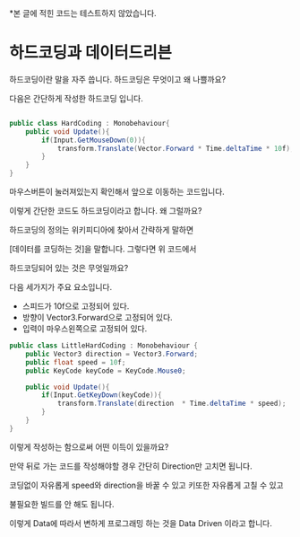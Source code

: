 *본 글에 적힌 코드는 테스트하지 않았습니다.

# 하드코딩과 데이터드리븐
 
하드코딩이란 말을 자주 씁니다. 하드코딩은 무엇이고 왜 나쁠까요?

다음은 간단하게 작성한 하드코딩 입니다.

```csharp

public class HardCoding : Monobehaviour{
	public void Update(){	
		if(Input.GetMouseDown(0)){
			transform.Translate(Vector.Forward * Time.deltaTime * 10f);
		}
	}
}
```

 마우스버튼이 눌러져있는지 확인해서 앞으로 이동하는 코드입니다.

이렇게 간단한 코드도 하드코딩이라고 합니다. 왜 그럴까요?

하드코딩의 정의는 위키피디아에 찾아서 간략하게 말하면 

[데이터를 코딩하는 것]을 말합니다. 그렇다면 위 코드에서

하드코딩되어 있는 것은 무엇일까요? 

다음 세가지가 주요 요소입니다.

- 스피드가 10f으로 고정되어 있다.
- 방향이 Vector3.Forward으로 고정되어 있다.
- 입력이 마우스왼쪽으로 고정되어 있다.

```csharp 
public class LittleHardCoding : Monobehaviour {
	public Vector3 direction = Vector3.Forward;
	public float speed = 10f;
	public KeyCode keyCode = KeyCode.Mouse0;

	public void Update(){
		if(Input.GetKeyDown(keyCode)){
			transform.Translate(direction  * Time.deltaTime * speed);
		}
	}
}
```

이렇게 작성하는 함으로써 어떤 이득이 있을까요?

만약 뒤로 가는 코드를 작성해야할 경우 간단히 Direction만 고치면 됩니다.

코딩없이 자유롭게 speed와 direction을 바꿀 수 있고 키또한 자유롭게 고칠 수 있고

불필요한 빌드를 안 해도 됩니다.

이렇게 Data에 따라서 변하게 프로그래밍 하는 것을 Data Driven 이라고 합니다.
